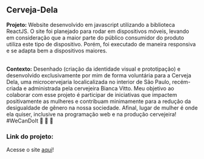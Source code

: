 ## Cerveja-Dela

__Projeto:__ Website desenvolvido em javascript utilizando a biblioteca ReactJS. O site foi planejado para rodar em dispositivos móveis, levando em consideração que a maior parte do público consumidor do produto utiliza este tipo de dispositivo. Porém, foi executado de maneira responsiva e se adapta bem a dispositivos maiores.</br></br>

__Contexto:__ Desenhado (criação da identidade visual e prototipação) e desenvolvido exclusivamente por mim de forma voluntária para a Cerveja Dela, uma microcervejaria localicalizada no interior de São Paulo, recém-criada e administrada pela cervejeira Bianca Vitto. Meu objetivo ao colaborar com esse projeto é participar de iniciativas que impactem positivamente as mulheres e contribuam minimamente para a redução da desigualdade de gênero na nossa sociedade. Afinal, lugar de mulher é onde ela quiser, inclusive na programação web e na produção cervejeira!
#WeCanDoIt :muscle: :beers: :raising_hand: 

### Link do projeto:
Acesse o site [aqui](https://cerveja-dela.web.app/)!
